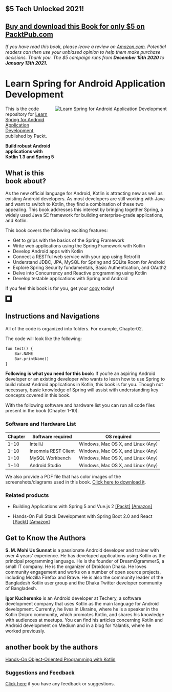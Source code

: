 ## $5 Tech Unlocked 2021!
[Buy and download this Book for only $5 on PacktPub.com](https://www.packtpub.com/product/learn-spring-for-android-application-development/9781789349252)
-----
*If you have read this book, please leave a review on [Amazon.com](https://www.amazon.com/gp/product/1789349257).     Potential readers can then use your unbiased opinion to help them make purchase decisions. Thank you. The $5 campaign         runs from __December 15th 2020__ to __January 13th 2021.__*

# Learn Spring for Android Application Development

<a href="https://www.packtpub.com/application-development/learn-spring-android-application-development?utm_source=github&utm_medium=repository&utm_campaign=9781789349252 "><img src="https://dz13w8afd47il.cloudfront.net/sites/default/files/imagecache/ppv4_main_book_cover/cover_27.png" alt="Learn Spring for Android Application Development" height="256px" align="right"></a>

This is the code repository for [Learn Spring for Android Application Development](https://www.packtpub.com/application-development/learn-spring-android-application-development?utm_source=github&utm_medium=repository&utm_campaign=9781789349252 ), published by Packt.

**Build robust Android applications with Kotlin 1.3 and Spring 5**

## What is this book about?
As the new official language for Android, Kotlin is attracting new as well as existing Android developers. As most developers are still working with Java and want to switch to Kotlin, they find a combination of these two appealing. This book addresses this interest by bringing together Spring, a widely used Java SE framework for building enterprise-grade applications, and Kotlin.

This book covers the following exciting features:
* Get to grips with the basics of the Spring Framework 
* Write web applications using the Spring Framework with Kotlin 
* Develop Android apps with Kotlin 
* Connect a RESTful web service with your app using Retrofilt 
* Understand JDBC, JPA, MySQL for Spring and SQLite Room for Android 
* Explore Spring Security fundamentals, Basic Authentication, and OAuth2 
* Delve into Concurrency and Reactive programming using Kotlin 
* Develop testable applications with Spring and Android 

If you feel this book is for you, get your [copy](https://www.amazon.com/dp/1789349257) today!

<a href="https://www.packtpub.com/?utm_source=github&utm_medium=banner&utm_campaign=GitHubBanner"><img src="https://raw.githubusercontent.com/PacktPublishing/GitHub/master/GitHub.png" 
alt="https://www.packtpub.com/" border="5" /></a>

## Instructions and Navigations
All of the code is organized into folders. For example, Chapter02.

The code will look like the following:
```
fun test() {
    Bar.NAME
    Bar.printName()
}
```

**Following is what you need for this book:**
If you’re an aspiring Android developer or an existing developer who wants to learn how to use Spring to build robust Android applications in Kotlin, this book is for you. Though not necessary, basic knowledge of Spring will assist with understanding key concepts covered in this book.

With the following software and hardware list you can run all code files present in the book (Chapter 1-10).
### Software and Hardware List
| Chapter  | Software required    | OS required                        |
| -------- | -------------------- | ---------------------------------- |
| 1-10     | IntelliJ             | Windows, Mac OS X, and Linux (Any) |
| 1-10     | Insomnia REST Client | Windows, Mac OS X, and Linux (Any) |
| 1-10     | MySQL Workbench      | Windows, Mac OS X, and Linux (Any) |
| 1-10     | Android Studio       | Windows, Mac OS X, and Linux (Any) |


We also provide a PDF file that has color images of the screenshots/diagrams used in this book. [Click here to download it](https://www.packtpub.com/sites/default/files/downloads/9781789349252_ColorImages.pdf).

### Related products
* Building Applications with Spring 5 and Vue.js 2 [[Packt]](https://www.packtpub.com/application-development/building-applications-spring-5-and-vuejs-2?utm_source=github&utm_medium=repository&utm_campaign=9781788836968 ) [[Amazon]](https://www.amazon.com/dp/1788836960)

* Hands-On Full Stack Development with Spring Boot 2.0 and React [[Packt]](https://www.packtpub.com/application-development/hands-full-stack-development-spring-boot-20-and-react?utm_source=github&utm_medium=repository&utm_campaign=9781789138085 ) [[Amazon]](https://www.amazon.com/dp/1789138086)

## Get to Know the Authors
**S. M. Mohi Us Sunnat**
is a passionate Android developer and trainer with over 4 years' experience. He has developed applications using Kotlin as the principal programming language. He is the founder of DreamOgrammerS, a small IT company. He is the organizer of Droidcon Dhaka. He loves community engagement and works on a number of open source projects, including Mozilla Firefox and Brave. He is also the community leader of the Bangladesh Kotlin user group and the Dhaka Twitter developer community of Bangladesh.

**Igor Kucherenko**
 is an Android developer at Techery, a software development company that uses Kotlin as the main language for Android development. Currently, he lives in Ukraine, where he is a speaker in the Kotlin Dnipro community, which promotes Kotlin, and shares his knowledge with audiences at meetups. You can find his articles concerning Kotlin and Android development on Medium and in a blog for Yalantis, where he worked previously.


## another book by the authors

[Hands-On Object-Oriented Programming with Kotlin](https://www.packtpub.com/application-development/hands-object-oriented-programming-kotlin?utm_source=github&utm_medium=repository&utm_campaign=9781789617726 )


### Suggestions and Feedback
[Click here](https://docs.google.com/forms/d/e/1FAIpQLSdy7dATC6QmEL81FIUuymZ0Wy9vH1jHkvpY57OiMeKGqib_Ow/viewform) if you have any feedback or suggestions.


